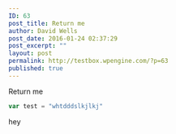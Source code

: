 ```yaml
---
ID: 63
post_title: Return me
author: David Wells
post_date: 2016-01-24 02:37:29
post_excerpt: ""
layout: post
permalink: http://testbox.wpengine.com/?p=63
published: true
---
```



Return me

```js
var test = "whtdddslkjlkj"
```

hey